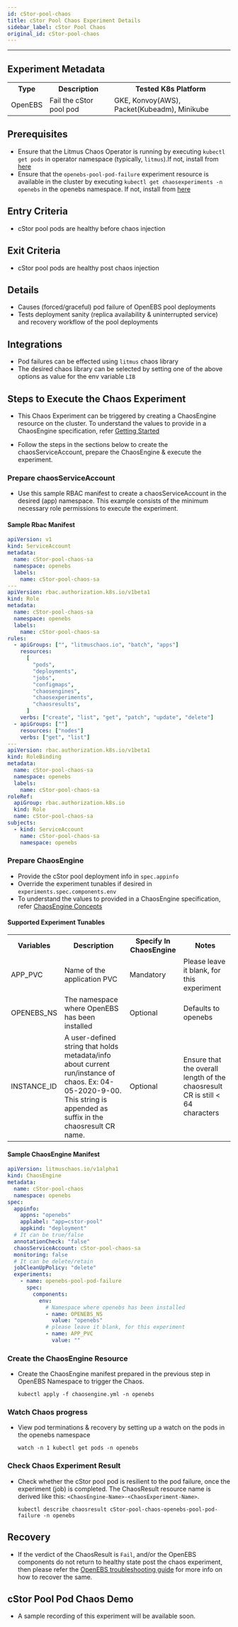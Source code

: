 ```yaml
---
id: cStor-pool-chaos
title: cStor Pool Chaos Experiment Details
sidebar_label: cStor Pool Chaos
original_id: cStor-pool-chaos
---
```


---

## Experiment Metadata

<table>
  <tr>
    <th> Type </th>
    <th> Description </th>
    <th> Tested K8s Platform </th>
  </tr>
  <tr>
    <td> OpenEBS </td>
    <td> Fail the cStor pool pod </td>
    <td> GKE, Konvoy(AWS), Packet(Kubeadm), Minikube </td>
  </tr>
</table>

## Prerequisites

- Ensure that the Litmus Chaos Operator is running by executing `kubectl get pods` in operator namespace (typically, `litmus`).If not, install from [here](https://litmuschaos.github.io/litmus/litmus-operator-latest.yaml)
- Ensure that the `openebs-pool-pod-failure` experiment resource is available in the cluster by executing `kubectl get chaosexperiments -n openebs` in the openebs namespace. If not, install from [here](https://hub.litmuschaos.io/api/chaos/1.8.2?file=charts/openebs/openebs-pool-pod-failure/experiment.yaml)

## Entry Criteria

- cStor pool pods are healthy before chaos injection

## Exit Criteria

- cStor pool pods are healthy post chaos injection

## Details

- Causes (forced/graceful) pod failure of OpenEBS pool deployments
- Tests deployment sanity (replica availability & uninterrupted service) and recovery workflow of the pool deployments

## Integrations

- Pod failures can be effected using `litmus` chaos library
- The desired chaos library can be selected by setting one of the above options as value for the env variable `LIB`

## Steps to Execute the Chaos Experiment

- This Chaos Experiment can be triggered by creating a ChaosEngine resource on the cluster. To understand the values to provide in a ChaosEngine specification, refer [Getting Started](getstarted.md/#prepare-chaosengine)

- Follow the steps in the sections below to create the chaosServiceAccount, prepare the ChaosEngine & execute the experiment.

### Prepare chaosServiceAccount

- Use this sample RBAC manifest to create a chaosServiceAccount in the desired (app) namespace. This example consists of the minimum necessary role permissions to execute the experiment.

#### Sample Rbac Manifest

```yaml
apiVersion: v1
kind: ServiceAccount
metadata:
  name: cStor-pool-chaos-sa
  namespace: openebs
  labels:
    name: cStor-pool-chaos-sa
---
apiVersion: rbac.authorization.k8s.io/v1beta1
kind: Role
metadata:
  name: cStor-pool-chaos-sa
  namespace: openebs
  labels:
    name: cStor-pool-chaos-sa
rules:
  - apiGroups: ["", "litmuschaos.io", "batch", "apps"]
    resources:
      [
        "pods",
        "deployments",
        "jobs",
        "configmaps",
        "chaosengines",
        "chaosexperiments",
        "chaosresults",
      ]
    verbs: ["create", "list", "get", "patch", "update", "delete"]
  - apiGroups: [""]
    resources: ["nodes"]
    verbs: ["get", "list"]
---
apiVersion: rbac.authorization.k8s.io/v1beta1
kind: RoleBinding
metadata:
  name: cStor-pool-chaos-sa
  namespace: openebs
  labels:
    name: cStor-pool-chaos-sa
roleRef:
  apiGroup: rbac.authorization.k8s.io
  kind: Role
  name: cStor-pool-chaos-sa
subjects:
  - kind: ServiceAccount
    name: cStor-pool-chaos-sa
    namespace: openebs
```

### Prepare ChaosEngine

- Provide the cStor pool deployment info in `spec.appinfo`
- Override the experiment tunables if desired in `experiments.spec.components.env`
- To understand the values to provided in a ChaosEngine specification, refer [ChaosEngine Concepts](chaosengine-concepts.md)

#### Supported Experiment Tunables

<table>
  <tr>
    <th> Variables </th>
    <th> Description  </th>
    <th> Specify In ChaosEngine </th>
    <th> Notes </th>
  </tr>
  <tr>
    <td> APP_PVC </td>
    <td> Name of the application PVC </td>
    <td> Mandatory </td>
    <td> Please leave it blank, for this experiment</td>
  </tr>
  <tr>
    <td> OPENEBS_NS </td>
    <td> The namespace where OpenEBS has been installed </td>
    <td> Optional </td>
    <td> Defaults to openebs </td>
  </tr>
  <tr>
    <td> INSTANCE_ID </td>
    <td> A user-defined string that holds metadata/info about current run/instance of chaos. Ex: 04-05-2020-9-00. This string is appended as suffix in the chaosresult CR name.</td>
    <td> Optional  </td>
    <td> Ensure that the overall length of the chaosresult CR is still &lt; 64 characters </td>
  </tr>

</table>

#### Sample ChaosEngine Manifest

```yaml
apiVersion: litmuschaos.io/v1alpha1
kind: ChaosEngine
metadata:
  name: cStor-pool-chaos
  namespace: openebs
spec:
  appinfo:
    appns: "openebs"
    applabel: "app=cstor-pool"
    appkind: "deployment"
  # It can be true/false
  annotationCheck: "false"
  chaosServiceAccount: cStor-pool-chaos-sa
  monitoring: false
  # It can be delete/retain
  jobCleanUpPolicy: "delete"
  experiments:
    - name: openebs-pool-pod-failure
      spec:
        components:
          env:
            # Namespace where openebs has been installed
            - name: OPENEBS_NS
              value: "openebs"
            # please leave it blank, for this experiment
            - name: APP_PVC
              value: ""
```

### Create the ChaosEngine Resource

- Create the ChaosEngine manifest prepared in the previous step in OpenEBS Namespace to trigger the Chaos.

  `kubectl apply -f chaosengine.yml -n openebs`

### Watch Chaos progress

- View pod terminations & recovery by setting up a watch on the pods in the openebs namespace

  `watch -n 1 kubectl get pods -n openebs`

### Check Chaos Experiment Result

- Check whether the cStor pool pod is resilient to the pod failure, once the experiment (job) is completed. The ChaosResult resource name is derived like this: `<ChaosEngine-Name>-<ChaosExperiment-Name>`.

  `kubectl describe chaosresult cStor-pool-chaos-openebs-pool-pod-failure -n openebs`

## Recovery

- If the verdict of the ChaosResult is `Fail`, and/or the OpenEBS components do not return to healthy state post the chaos experiment, then please refer the [OpenEBS troubleshooting guide](https://docs.openebs.io/docs/next/troubleshooting.html#ndm-related) for more info on how to recover the same.

## cStor Pool Pod Chaos Demo

- A sample recording of this experiment will be available soon.
